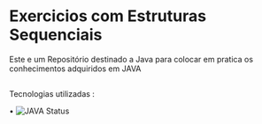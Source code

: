 # Exercicios com Estruturas Sequenciais


Este e um Repositório  destinado a Java para colocar em pratica os conhecimentos adquiridos em JAVA

##
Tecnologias utilizadas :


• 	   ![JAVA Status](https://img.shields.io/badge/Java-ED8B00?style=for-the-badge&logo=java&logoColor=white)
